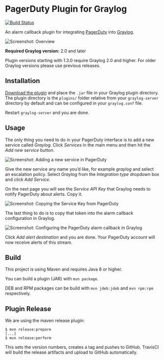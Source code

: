 PagerDuty Plugin for Graylog
============================

[![Build Status](https://travis-ci.org/Graylog2/graylog-plugin-pagerduty.svg)](https://travis-ci.org/Graylog2/graylog-plugin-pagerduty)

An alarm callback plugin for integrating [PagerDuty](http://pagerduty.com/) into [Graylog](https://www.graylog.org/).

![Screenshot: Overview](https://s3.amazonaws.com/graylog2public/images/plugin-pagerduty-ac-1.png)

**Required Graylog version:** 2.0 and later

Plugin versions starting with 1.3.0 require Graylog 2.0 and higher. For older Graylog versions please use previous releases.

## Installation

[Download the plugin](https://github.com/Graylog2/graylog-plugin-pagerduty/releases)
and place the `.jar` file in your Graylog plugin directory. The plugin directory
is the `plugins/` folder relative from your `graylog-server` directory by default
and can be configured in your `graylog.conf` file.

Restart `graylog-server` and you are done.

## Usage

The only thing you need to do in your PagerDuty interface is to add a new service called *Graylog*. Click *Services* in the main menu and then hit the *Add new service* button.

![Screenshot: Adding a new service in PagerDuty](https://s3.amazonaws.com/graylog2public/images/plugin-pagerduty-ac-2.png)

Give the new service any name you’d like, for example *graylog* and select an escalation policy. Select *Graylog* from the *Integration type* dropdown box and click *Add Service*.

On the next page you will see the *Service API Key* that Graylog needs to notify PagerDuty about alerts. Copy it.

![Screenshot: Copying the Service Key from PagerDuty](https://s3.amazonaws.com/graylog2public/images/plugin-pagerduty-ac-3.png)

The last thing to do is to copy that token into the alarm callback configuration in Graylog.

![Screenshot: Configuring the PagerDuty alarm callback in Graylog](https://s3.amazonaws.com/graylog2public/images/plugin-pagerduty-ac-4.png)

Click *Add alert destination* and you are done. Your PagerDuty account will now receive alerts of this stream.

## Build

This project is using Maven and requires Java 8 or higher.

You can build a plugin (JAR) with `mvn package`.

DEB and RPM packages can be build with `mvn jdeb:jdeb` and `mvn rpm:rpm` respectively.

## Plugin Release

We are using the maven release plugin:

```
$ mvn release:prepare
[...]
$ mvn release:perform
```

This sets the version numbers, creates a tag and pushes to GitHub. TravisCI will build the release artifacts and upload to GitHub automatically.
